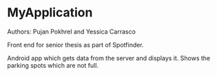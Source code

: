 # MyApplication

Authors: Pujan Pokhrel and Yessica Carrasco

Front end for senior thesis as part of Spotfinder.

Android app which gets data from the server and displays it. Shows the parking spots which are not full.
